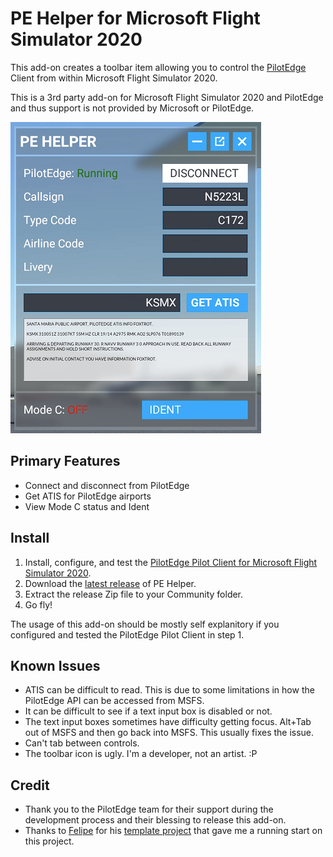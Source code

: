 # PE Helper for Microsoft Flight Simulator 2020

This add-on creates a toolbar item allowing you to control the [PilotEdge](https://www.pilotedge.net/) Client from within Microsoft Flight Simulator 2020.

This is a 3rd party add-on for Microsoft Flight Simulator 2020 and PilotEdge and thus support is not provided by Microsoft or PilotEdge.

![screenshot](screenshot.png)

## Primary Features
- Connect and disconnect from PilotEdge
- Get ATIS for PilotEdge airports
- View Mode C status and Ident

## Install

1. Install, configure, and test the [PilotEdge Pilot Client for Microsoft Flight Simulator 2020](https://www.pilotedge.net/pages/download-software-msfs).
2. Download the [latest release](https://github.com/rcd/msfs-pe-helper/releases/latest) of PE Helper.
3. Extract the release Zip file to your Community folder.
4. Go fly!
 
The usage of this add-on should be mostly self explanitory if you configured and tested the PilotEdge Pilot Client in step 1.

## Known Issues

- ATIS can be difficult to read. This is due to some limitations in how the PilotEdge API can be accessed from MSFS.
- It can be difficult to see if a text input box is disabled or not.
- The text input boxes sometimes have difficulty getting focus. Alt+Tab out of MSFS and then go back into MSFS. This usually fixes the issue.
- Can't tab between controls.
- The toolbar icon is ugly. I'm a developer, not an artist. :P

## Credit

- Thank you to the PilotEdge team for their support during the development process and their blessing to release this add-on.
- Thanks to [Felipe](https://github.com/bymaximus) for his [template project](https://github.com/bymaximus/msfs2020-toolbar-window-template) that gave me a running start on this project.